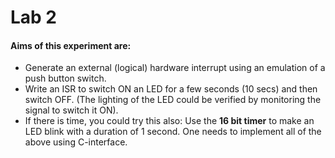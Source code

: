 # Lab 2

#### Aims of  this  experiment  are:
- Generate an external (logical) hardware interrupt using an emulation of a push button switch. 
- Write an ISR to switch ON an LED for a few seconds (10 secs) and then switch OFF. (The lighting of  the  LED  could  be  verified  by  monitoring  the  signal  to  switch  it  ON). 
- If there is time, you could try this also:  Use the **16 bit timer** to make an LED blink with a duration of  1 second. One needs to implement all of the above using C-interface.
